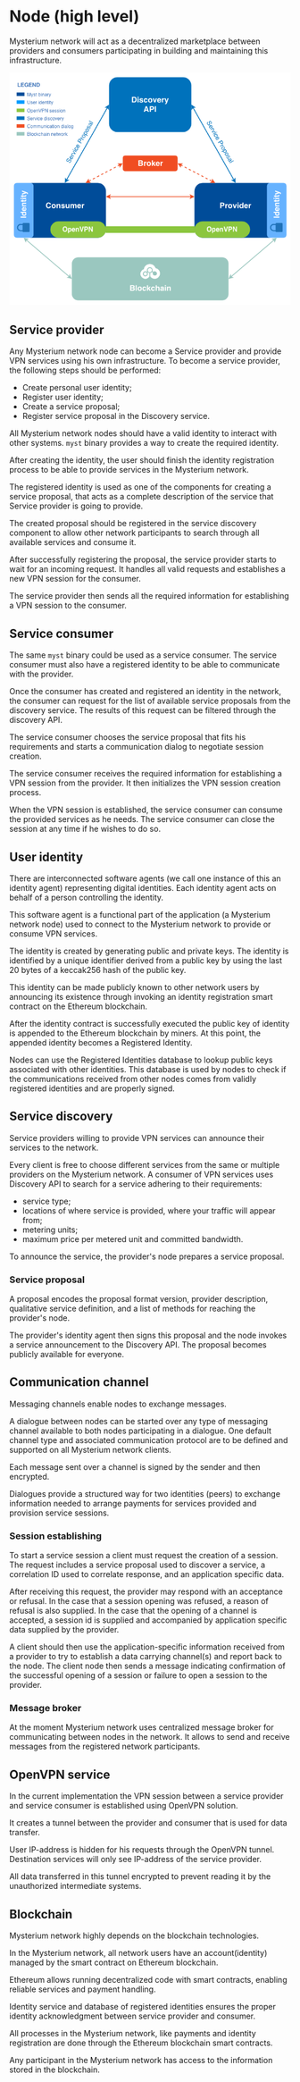 # Node (high level)

Mysterium network will act as a decentralized marketplace between providers and consumers participating in building and maintaining this infrastructure.

![image](draw.io/node-high-level.png)

## Service provider

Any Mysterium network node can become a Service provider and provide VPN services using his own infrastructure. To become a service provider, the following steps should be performed:
* Create personal user identity;
* Register user identity;
* Create a service proposal;
* Register service proposal in the Discovery service.

All Mysterium network nodes should have a valid identity to interact with other systems. `myst` binary provides a way to create the required identity.

After creating the identity, the user should finish the identity registration process to be able to provide services in the Mysterium network.

The registered identity is used as one of the components for creating a service proposal, that acts as a complete description of the service that Service provider is going to provide.

The created proposal should be registered in the service discovery component to allow other network participants to search through all available services and consume it.

After successfully registering the proposal, the service provider starts to wait for an incoming request. It handles all valid requests and establishes a new VPN session for the consumer.

The service provider then sends all the required information for establishing a VPN session to the consumer.

## Service consumer

The same `myst` binary could be used as a service consumer. The service consumer must also have a registered identity to be able to communicate with the provider.

Once the consumer has created and registered an identity in the network, the consumer can request for the list of available service proposals from the discovery service. The results of this request can be filtered through the discovery API.

The service consumer chooses the service proposal that fits his requirements and starts a communication dialog to negotiate session creation.

The service consumer receives the required information for establishing a VPN session from the provider. It then initializes the VPN session creation process.

When the VPN session is established, the service consumer can consume the provided services as he needs. The service consumer can close the session at any time if he wishes to do so.

## User identity

There are interconnected software agents (we call one instance of this an identity agent) representing digital identities. Each identity agent acts on behalf of a person controlling the identity.

This software agent is a functional part of the application (a Mysterium network node) used to connect to the Mysterium network to provide or consume VPN services.

The identity is created by generating public and private keys. The identity is identified by a unique identifier derived from a public key by using the last 20 bytes of a keccak256 hash of the public key.

This identity can be made publicly known to other network users by announcing its existence through invoking an identity registration smart contract on the Ethereum blockchain.

After the identity contract is successfully executed the public key of identity is appended to the Ethereum blockchain by miners. At this point, the appended identity becomes a Registered Identity.

Nodes can use the Registered Identities database to lookup public keys associated with other identities. This database is used by nodes to check if the communications received from other nodes comes from validly registered identities and are properly signed.

## Service discovery

Service providers willing to provide VPN services can announce their services to the network.

Every client is free to choose different services from the same or multiple providers on the
Mysterium network. A consumer of VPN services uses Discovery API to search for a service adhering to their requirements:
* service type;
* locations of where service is provided, where your traffic will appear from;
* metering units;
* maximum price per metered unit and committed bandwidth.

To announce the service, the provider's node prepares a service proposal.

### Service proposal

A proposal encodes the proposal format version, provider description, qualitative service definition, and a list of methods for reaching the provider's node.

The provider's identity agent then signs this proposal and the node invokes a service announcement to the Discovery API. The proposal becomes publicly available for everyone.

## Communication channel

Messaging channels enable nodes to exchange messages.

A dialogue between nodes can be started over any type of messaging channel available to both nodes participating in a dialogue. One default channel type and associated communication protocol are to be defined and supported on all Mysterium network clients.

Each message sent over a channel is signed by the sender and then encrypted.

Dialogues provide a structured way for two identities (peers) to exchange information needed to arrange payments for services provided and provision service sessions.

### Session establishing

To start a service session a client must request the creation of a session. The request includes a service proposal used to discover a service, a correlation ID used to correlate response, and an application specific data.

After receiving this request, the provider may respond with an acceptance or refusal. In the case that a session opening was refused, a reason of refusal is also supplied. In the case that the opening of a channel is accepted, a session id is supplied and accompanied by application specific data supplied by the provider.

A client should then use the application-specific information received from a provider to try to establish a data carrying channel(s) and report back to the node. The client node then sends a message indicating confirmation of the successful opening of a session or failure to open a session to the provider.

### Message broker

At the moment Mysterium network uses centralized message broker for communicating between nodes in the network. It allows to send and receive messages from the registered network participants.

## OpenVPN service

In the current implementation the VPN session between a service provider and service consumer is established using OpenVPN solution.

It creates a tunnel between the provider and consumer that is used for data transfer.

User IP-address is hidden for his requests through the OpenVPN tunnel. Destination services will only see IP-address of the service provider.

All data transferred in this tunnel encrypted to prevent reading it by the unauthorized intermediate systems.

## Blockchain

Mysterium network highly depends on the blockchain technologies.

In the Mysterium network, all network users have an account(identity) managed by the smart contract on Ethereum blockchain.

Ethereum allows running decentralized code with smart contracts, enabling reliable services and payment handling.

Identity service and database of registered identities ensures the proper identity
acknowledgment between service provider and consumer.

All processes in the Mysterium network, like payments and identity registration are done through the Ethereum blockchain smart contracts.

Any participant in the Mysterium network has access to the information stored in the blockchain.
